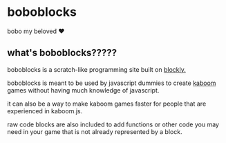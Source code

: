 # boboblocks
bobo my beloved ❤️

## what's boboblocks?????
boboblocks is a scratch-like programming site built on [blockly.](https://github.com/google/blockly) 

boboblocks is meant to be used by javascript dummies to create [kaboom](https://kaboomjs.com/) games without having much knowledge of javascript.

it can also be a way to make kaboom games faster for people that are experienced in kaboom.js.

raw code blocks are also included to add functions or other code you may need in your game that is not already represented by a block.

